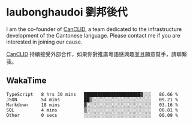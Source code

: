 # laubonghaudoi 劉邦後代

I am the co-founder of [CanCLID](https://github.com/CanCLID), a team dedicated to the infrastructure development of the Cantonese language. Please contact me if you are interested in joining our cause.

[CanCLID](https://github.com/CanCLID) 持續接受外部合作，如果你對推廣粵語感興趣並且願意幫手，請聯繫我。


## WakaTime

<!--START_SECTION:waka-->

```text
TypeScript   8 hrs 30 mins   █████████████████████▓░░░   86.66 %
JSON         54 mins         ██▒░░░░░░░░░░░░░░░░░░░░░░   09.21 %
Markdown     18 mins         ▓░░░░░░░░░░░░░░░░░░░░░░░░   03.16 %
SQL          4 mins          ▒░░░░░░░░░░░░░░░░░░░░░░░░   00.81 %
Other        0 secs          ░░░░░░░░░░░░░░░░░░░░░░░░░   00.09 %
```

<!--END_SECTION:waka-->
